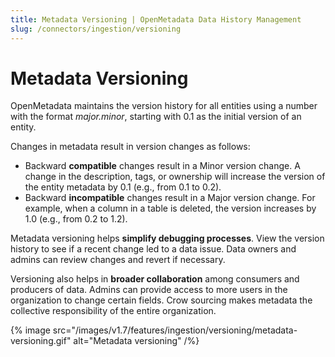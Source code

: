 ```yaml
---
title: Metadata Versioning | OpenMetadata Data History Management
slug: /connectors/ingestion/versioning
---
```


# Metadata Versioning

OpenMetadata maintains the version history for all entities using a number with the format *major.minor*, starting with 0.1 as the initial version of an entity.

Changes in metadata result in version changes as follows:
- Backward **compatible** changes result in a Minor version change. A change in the description, tags, or ownership will increase the version of the entity metadata by 0.1 (e.g., from 0.1 to 0.2).
- Backward **incompatible** changes result in a Major version change. For example, when a column in a table is deleted, the version increases by 1.0 (e.g., from 0.2 to 1.2).

Metadata versioning helps **simplify debugging processes**. View the version history to see if a recent change led to a data issue. Data owners and admins can review changes and revert if necessary.

Versioning also helps in **broader collaboration** among consumers and producers of data. Admins can provide access to more users in the organization to change certain fields. Crow sourcing makes metadata the collective responsibility of the entire organization.

{% image
  src="/images/v1.7/features/ingestion/versioning/metadata-versioning.gif"
  alt="Metadata versioning"
 /%}

